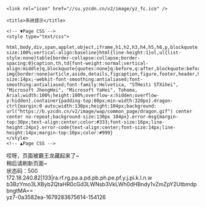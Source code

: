 <!DOCTYPE html>
<!--[if IEMobile 7 ]>    <html class="no-js iem7"> <![endif]-->
<!--[if (gt IEMobile 7)|!(IEMobile)]><!--> <html class="no-js"> <!--<![endif]-->
<head>
    <meta charset="utf-8">
    <meta name="keywords" content="有赞,微信商城,粉丝营销,微信商城运营" />
    <meta name="description" content="有赞是帮助商家在微信上搭建微信商城的平台，提供店铺、商品、订单、物流、消息和客户的管理模块，同时还提供丰富的营销应用和活动插件。" />
    <meta name="HandheldFriendly" content="True">
    <meta name="MobileOptimized" content="320">
    <meta name="viewport" content="width=device-width, initial-scale=1, maximum-scale=1, user-scalable=no">
    <meta name="format-detection" content="telephone=no">
    <meta http-equiv="cleartype" content="on">

    <link rel="icon" href="//su.yzcdn.cn/v2/image/yz_fc.ico" />

    <title>系统提示</title>

    <!-- ▼Page CSS -->
    <style type="text/css">
        html,body,div,span,applet,object,iframe,h1,h2,h3,h4,h5,h6,p,blockquote,pre,a,abbr,acronym,address,big,cite,code,del,dfn,em,img,ins,kbd,q,s,samp,small,strike,strong,sub,sup,tt,var,b,u,i,center,dl,dt,dd,ol,ul,li,fieldset,form,label,legend,table,caption,tbody,tfoot,thead,tr,th,td,article,aside,canvas,details,embed,figure,figcaption,footer,header,hgroup,menu,nav,output,ruby,section,summary,time,mark,audio,video{margin:0;padding:0;border:0;font:inherit;font-size:100%;vertical-align:baseline}html{line-height:1}ol,ul{list-style:none}table{border-collapse:collapse;border-spacing:0}caption,th,td{font-weight:normal;vertical-align:middle}q,blockquote{quotes:none}q:before,q:after,blockquote:before,blockquote:after{content:"";content:none}a img{border:none}article,aside,details,figcaption,figure,footer,header,hgroup,menu,nav,section,summary{display:block}html{width:100%;height:100%}body{color:#000;background:#fff;font-size:14px;-webkit-font-smoothing:antialiased;font-smoothing:antialiased;font-family:Helvetica, "STHeiti STXihei", "Microsoft JhengHei", "Microsoft YaHei", Tohoma, Arial;width:100%;height:100%;overflow-x:hidden;overflow-y:hidden}.container{padding-top:80px;min-width:320px}.dragon-ctrl{margin:0 auto;width:130px;height:104px;background: url("https://b.yzcdn.cn/v2/image/wap/common_page/dragon.gif") center center no-repeat;background-size:130px 104px}.error-msg{margin-top:30px;text-align:center;color:#333;font-size:16px;line-height:24px}.error-code{text-align:center;font-size:14px;line-height:14px;margin-top:10px;color:#999}
    </style>
    <!-- ▲Page CSS -->

</head>

<body>
    <div class="container">
        <div class="dragon-ctrl">
        </div>
        <div class="error-msg">
            哎呀，页面被霸王龙藏起来了~</br>
            稍后请刷新页面~
        </div>
        <div class="error-code">
            状态码：500
        </div>
        <div class="error-code">
            172.18.240.82|133|ra.rf.rg.pa.a.pd.pb.ph.pe.pf.y.j.pi.k.l.n.w
            <br/>
            b3BzYmo3LXByb2QtaHR0cGd3LWNsb3VkLWh0dHBndy1vZmZpY2UtbmdpbngtMA==
            <br/>
            yz7-0a3582ea-1679283675614-154126
         </div>
    </div>
<script src="//safelogin.qima-inc.com/tssdk/entry.js"  charset="UTF-8" ></script> <script  charset="UTF-8" > window.TSCONFIG = {
    watermark: {
      show: true,
      text: "6ZmI6IuT5rSqKOa0quiLkykgY2hlbmxpbmdob25n"
    },
    disableUserSelect: false,
    disableContextMenu: false,
  } </script></body>
</html>
